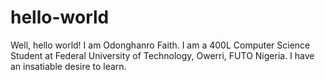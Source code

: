# hello-world
Well, hello world!
I am Odonghanro Faith.
I am a 400L Computer Science Student at Federal University of Technology, Owerri, FUTO Nigeria.
I have an insatiable desire to learn.
